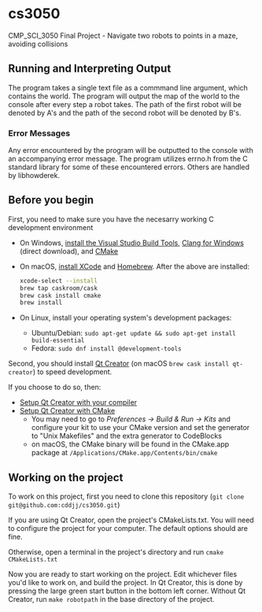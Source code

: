 # cs3050
CMP_SCI_3050 Final Project - Navigate two robots to points in a maze, avoiding collisions

## Running and Interpreting Output

The program takes a single text file as a commmand line argument, which contains the world. The program will output the map of the world to the console after every step a robot takes. The path of the first robot will be denoted by A's and the path of the second robot will be denoted by B's.

### Error Messages 

Any error encountered by the program will be outputted to the console with an accompanying error message. The program utilizes errno.h from the C standard library for some of these encountered errors. Others are handled by libhowderek.

## Before you begin

First, you need to make sure you have the necesarry working C development environment

  - On Windows, [install the Visual Studio Build Tools](http://landinghub.visualstudio.com/visual-cpp-build-tools), [Clang for Windows](http://releases.llvm.org/4.0.1/LLVM-4.0.1-win64.exe) (direct download), and [CMake](https://cmake.org/download/)

  - On macOS, [install XCode](https://itunes.apple.com/us/app/xcode/id497799835) and [Homebrew](https://brew.sh/).
    After the above are installed:
    ```bash
    xcode-select --install
    brew tap caskroom/cask
    brew cask install cmake
    brew install
    ```

  - On Linux, install your operating system's development packages:
    - Ubuntu/Debian: `sudo apt-get update && sudo apt-get install build-essential`
    - Fedora: `sudo dnf install @development-tools`

Second, you should install [Qt Creator](https://www1.qt.io/download-open-source/) (on macOS `brew cask install qt-creator`) to speed development. 

If you choose to do so, then:

  - [Setup Qt Creator with your compiler](http://doc.qt.io/qtcreator/creator-tool-chains.html)
  - [Setup Qt Creator with CMake](http://doc.qt.io/qtcreator/creator-project-cmake.html)
    - You may need to go to *Preferences -> Build & Run -> Kits* and configure your kit to use your CMake version and set the generator to "Unix Makefiles" and the extra generator to CodeBlocks
    - on macOS, the CMake binary will be found in the CMake.app package at `/Applications/CMake.app/Contents/bin/cmake`

## Working on the project

To work on this project, first you need to clone this repository (`git clone git@github.com:cddjj/cs3050.git`)

If you are using Qt Creator, open the project's CMakeLists.txt. You will need to configure the project for your computer. The default options should are fine.

Otherwise, open a terminal in the project's directory and run `cmake CMakeLists.txt`

Now you are ready to start working on the project. Edit whichever files you'd like to work on, and build the project. In Qt Creator, this is done by pressing the large green start button in the bottom left corner. Without Qt Creator, run `make robotpath` in the base directory of the project.